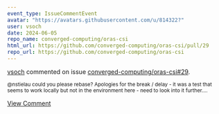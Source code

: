 ```yaml
---
event_type: IssueCommentEvent
avatar: "https://avatars.githubusercontent.com/u/814322?"
user: vsoch
date: 2024-06-05
repo_name: converged-computing/oras-csi
html_url: https://github.com/converged-computing/oras-csi/pull/29
repo_url: https://github.com/converged-computing/oras-csi
---
```


<a href='https://github.com/vsoch' target='_blank'>vsoch</a> commented on issue <a href='https://github.com/converged-computing/oras-csi/pull/29' target='_blank'>converged-computing/oras-csi#29</a>.

<small>@nstielau could you please rebase? Apologies for the break / delay - it was a test that seems to work locally but not in the environment here - need to look into it further....</small>

<a href='https://github.com/converged-computing/oras-csi/pull/29' target='_blank'>View Comment</a>